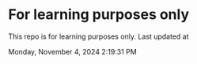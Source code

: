 # For learning purposes only
This repo is for learning purposes only.
Last updated at

Monday, November 4, 2024 2:19:31 PM

